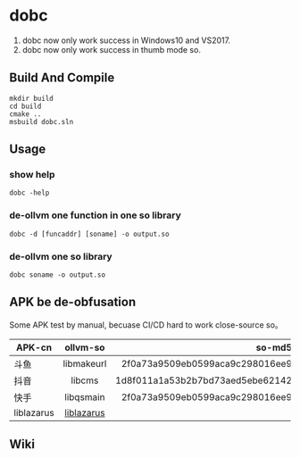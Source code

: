 # dobc

1. dobc now only work success in Windows10 and VS2017.
2. dobc now only work success in thumb mode so.

## Build And Compile

```
mkdir build
cd build
cmake ..
msbuild dobc.sln
```

## Usage

### show help
```
dobc -help
```
### de-ollvm one function in one so library
```
dobc -d [funcaddr] [soname] -o output.so 
```

### de-ollvm one so library
```
dobc soname -o output.so
```

## APK be de-obfusation

Some APK test by manual, becuase CI/CD hard to work close-source so。

| APK-cn       | ollvm-so      | so-md5  | decode-so | manual | 
| ------------ |:-------------:| -----:|-----:| -----:| 
| 斗鱼         | libmakeurl    | 2f0a73a9509eb0599aca9c298016ee9 | |
| 抖音         | libcms        | 1d8f011a1a53b2b7bd73aed5ebe62142 | |
| 快手         | libqsmain     | 2f0a73a9509eb0599aca9c298016ee9 | |
| liblazarus  | [liblazarus](https://github.com/baikaishiuc/dobc/blob/main/data/liblazarus/liblazarus.so)     |       |  [liblazarus.so](https://github.com/baikaishiuc/dobc/blob/main/data/liblazarus/test.so) ||

## Wiki
